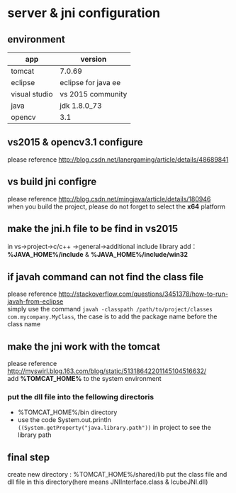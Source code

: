 # server & jni configuration

## environment
| app | version|
|-----|--------|
|tomcat| 7.0.69|
|eclipse |eclipse for java ee|
|visual studio| vs 2015 community|
|java | jdk 1.8.0_73|
|opencv| 3.1|

## vs2015 & opencv3.1 configure
please reference http://blog.csdn.net/lanergaming/article/details/48689841

## vs build jni configre
please reference http://blog.csdn.net/mingjava/article/details/180946  
when you build the project, please do not forget to select the **x64** platform

## make the jni.h file to be find in vs2015
in vs->project->c/c++ ->general->additional include library add：  
**%JAVA_HOME%/include** & **%JAVA_HOME%/include/win32**

## if javah command can not find the class file
please reference  http://stackoverflow.com/questions/3451378/how-to-run-javah-from-eclipse  
simply use the command `javah -classpath /path/to/project/classes com.mycompany.MyClass`, the case is to add the package name before the class name


## make the jni work with the tomcat
please reference http://myswirl.blog.163.com/blog/static/51318642201145104516632/  
add **%TOMCAT_HOME%** to the system environment
### put the dll file into the fellowing directoris
- %TOMCAT_HOME%/bin directory
- use the code System.out.println `((System.getProperty("java.library.path"))` in project to see the library path

## final step
create new directory : %TOMCAT_HOME%/shared/lib
put the class file and dll file in this directory(here means JNIInterface.class & IcubeJNI.dll)
